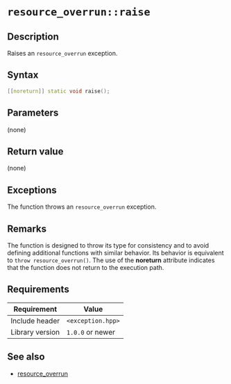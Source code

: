 # `resource_overrun::raise`

## Description

Raises an `resource_overrun` exception.

## Syntax

```cpp
[[noreturn]] static void raise();
```

## Parameters

(none)

## Return value

(none)

## Exceptions

The function throws an `resource_overrun` exception.

## Remarks

The function is designed to throw its type for consistency and to avoid defining additional functions with similar behavior. Its behavior is
equivalent to `throw resource_overrun()`. The use of the **noreturn** attribute indicates that the function does not return to the
execution path.

## Requirements

| Requirement     | Value             |
|-----------------|-------------------|
| Include header  | `<exception.hpp>` |
| Library version | `1.0.0` or newer  |

## See also

- [resource_overrun](resource_overrun.md)